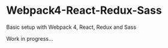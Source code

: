 # Webpack4-React-Redux-Sass
Basic setup with Webpack 4, React, Redux and Sass


Work in progress...

